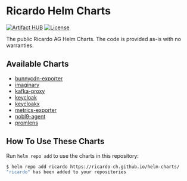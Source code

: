 # Ricardo Helm Charts 

[![Artifact HUB](https://img.shields.io/endpoint?url=https://artifacthub.io/badge/repository/ricardo)](https://artifacthub.io/packages/search?repo=ricardo)
[![License](https://img.shields.io/github/license/ricardo-ch/helm-charts)](https://github.com/ricardo-ch/helm-charts/blob/main/LICENSE)

The public Ricardo AG Helm Charts. The code is provided as-is with no warranties.

## Available Charts

* [bunnycdn-exporter](https://github.com/ricardo-ch/helm-charts/tree/main/charts/bunnycdn-exporter)
* [imaginary](https://github.com/ricardo-ch/helm-charts/tree/main/charts/imaginary)
* [kafka-proxy](https://github.com/ricardo-ch/helm-charts/tree/main/charts/kafka-proxy)
* [keycloak](https://github.com/ricardo-ch/helm-charts/tree/main/charts/keycloak)
* [keycloakx](https://github.com/ricardo-ch/helm-charts/tree/main/charts/keycloakx)
* [metrics-exporter](https://github.com/ricardo-ch/helm-charts/tree/main/charts/metrics-exporter)
* [nobl9-agent](https://github.com/ricardo-ch/helm-charts/tree/main/charts/nobl9-agent)
* [promlens](https://github.com/ricardo-ch/helm-charts/tree/main/charts/promlens)

## How To Use These Charts

Run `helm repo add` to use the charts in this repository:

```bash
$ helm repo add ricardo https://ricardo-ch.github.io/helm-charts/
"ricardo" has been added to your repositories
```
